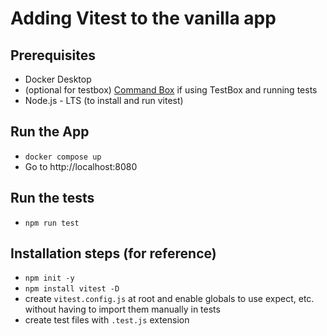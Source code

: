 # Adding Vitest to the vanilla app

## Prerequisites

- Docker Desktop
- (optional for testbox) [Command Box](https://www.ortussolutions.com/products/commandbox) if using TestBox and running tests
- Node.js - LTS (to install and run vitest)

## Run the App

- `docker compose up`
- Go to http://localhost:8080

## Run the tests

- `npm run test`

## Installation steps (for reference)

- `npm init -y`
- `npm install vitest -D`
- create `vitest.config.js` at root and enable globals to use expect, etc. without having to import them manually in tests
- create test files with `.test.js` extension
